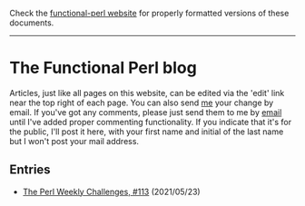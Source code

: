 Check the [functional-perl website](http://functional-perl.org/) for
properly formatted versions of these documents.

---

# The Functional Perl blog

Articles, just like all pages on this website, can be edited via the
'edit' link near the top right of each page. You can also send
[me](mailto:ch@christianjaeger.ch) your change by email. If you've got
any comments, please just send them to me by
[email](mailto:ch@christianjaeger.ch) until I've added proper
commenting functionality. If you indicate that it's for the public,
I'll post it here, with your first name and initial of the last name
but I won't post your mail address.

## Entries

* [The Perl Weekly Challenges, #113](perl-weekly-challenges-113.md) (2021/05/23)

